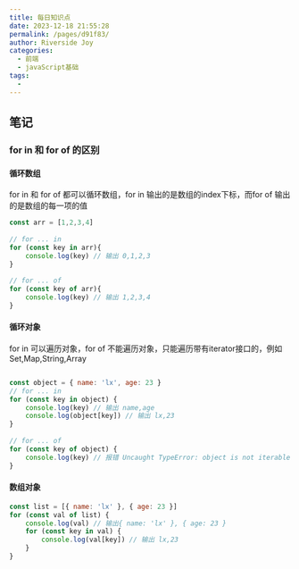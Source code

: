```yaml
---
title: 每日知识点
date: 2023-12-18 21:55:28
permalink: /pages/d91f83/
author: Riverside Joy
categories:
  - 前端
  - javaScript基础
tags:
  - 
---
```

## 笔记

### for in 和 for of 的区别

#### 循环数组

for in 和 for of 都可以循环数组，for in 输出的是数组的index下标，而for of 输出的是数组的每一项的值

```js
const arr = [1,2,3,4]
 
// for ... in
for (const key in arr){
    console.log(key) // 输出 0,1,2,3
}
 
// for ... of
for (const key of arr){
    console.log(key) // 输出 1,2,3,4
}
```

#### 循环对象

for in 可以遍历对象，for of 不能遍历对象，只能遍历带有iterator接口的，例如Set,Map,String,Array

```js

const object = { name: 'lx', age: 23 }
// for ... in
for (const key in object) {
    console.log(key) // 输出 name,age
    console.log(object[key]) // 输出 lx,23
}
 
// for ... of
for (const key of object) {
    console.log(key) // 报错 Uncaught TypeError: object is not iterable
}
```

#### 数组对象

```js
const list = [{ name: 'lx' }, { age: 23 }]
for (const val of list) {
    console.log(val) // 输出{ name: 'lx' }, { age: 23 }
    for (const key in val) {
        console.log(val[key]) // 输出 lx,23
    }
}
```

















